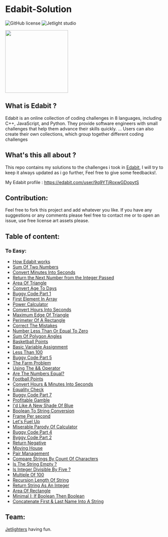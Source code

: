 # Edabit-Solution

![GitHub license](https://img.shields.io/github/license/Mohammed-Benotmane/Hackerrank-Solution.svg)
![Jetlight studio](https://img.shields.io/badge/Made%20by-Jetlight%20studio-blue.svg?color=082544)

<img src="https://s3.amazonaws.com/edabit-images/logo_wide_large.png" width=200 />

## What is Edabit ?
Edabit is an online collection of coding challenges in 8 languages, including C++, JavaScript, and Python. They provide software engineers with small challenges that help them advance their skills quickly. ... Users can also create their own collections, which group together different coding challenges

## What's this all about ?
This repo contains my solutions to the challenges i took in [Edabit](https://edabit.com/challenges), I will try to keep it always updated as i go further, Feel free to give some feedbacks!.

My Edabit profile : https://edabit.com/user/9q9YTjRoxwGDopytS

## Contribution:
Feel free to fork this project and add whatever you like. If you have any suggestions or any comments please feel free to contact me or to open an issue, use free license art assets please.

## Table of content:
### To Easy:
 - [How Edabit works](https://github.com/Abir-Bouhriz/Edabit-Solution/blob/main/tooEasy/howEdabitWorks.js)
 - [Sum Of Two Numbers](https://github.com/Abir-Bouhriz/Edabit-Solution/blob/main/tooEasy/sumOfTwoNumbers.js)
 - [Convert Minutes Into Seconds](https://github.com/Abir-Bouhriz/Edabit-Solution/blob/main/tooEasy/convertMinutesIntoSeconds.js)
 - [Return the Next Number from the Integer Passed](https://github.com/Abir-Bouhriz/Edabit-Solution/blob/main/tooEasy/nextNumber.js)
 - [Area Of Triangle](https://github.com/Abir-Bouhriz/Edabit-Solution/blob/main/tooEasy/areaOfTriangle.js)
 - [Convert Age To Days](https://github.com/Abir-Bouhriz/Edabit-Solution/blob/main/tooEasy/convertAgeToDays.js)
 - [Buggy Code Part 1](https://github.com/Abir-Bouhriz/Edabit-Solution/blob/main/tooEasy/buggyCodePart1.js)
 - [First Element In Array](https://github.com/Abir-Bouhriz/Edabit-Solution/blob/main/tooEasy/firstElementInArray.js)
 - [Power Calculator](https://github.com/Abir-Bouhriz/Edabit-Solution/blob/main/tooEasy/powerCalculator.js)
 - [Convert Hours Into Seconds](https://github.com/Abir-Bouhriz/Edabit-Solution/blob/main/tooEasy/convertHoursIntoSeconds.js)
 - [Maximum Edge Of Triangle](https://github.com/Abir-Bouhriz/Edabit-Solution/blob/main/tooEasy/maximumEdgeOfTriangle.js)
 - [Perimeter Of A Rectangle](https://github.com/Abir-Bouhriz/Edabit-Solution/blob/main/tooEasy/perimeterOfRectangle.js)
 - [Correct The Mistakes](https://github.com/Abir-Bouhriz/Edabit-Solution/blob/main/tooEasy/correctTheMistakes.js)
 - [Number Less Than Or Equal To Zero](https://github.com/Abir-Bouhriz/Edabit-Solution/blob/main/tooEasy/numberLessOrEqualToZero.js)
 - [Sum Of Polygon Angles](https://github.com/Abir-Bouhriz/Edabit-Solution/blob/main/tooEasy/sumOfPolygonAngles.js)
 - [Basketball Points](https://github.com/Abir-Bouhriz/Edabit-Solution/blob/main/tooEasy/basketballPoints.js)
 - [Basic Variable Assignment](https://github.com/Abir-Bouhriz/Edabit-Solution/blob/main/tooEasy/basicVariableAssignment.js)
 - [Less Than 100](https://github.com/Abir-Bouhriz/Edabit-Solution/blob/main/tooEasy/lessThan100.js)
 - [Buggy Code Part 5](https://github.com/Abir-Bouhriz/Edabit-Solution/blob/main/tooEasy/buggyCodePart5.js)
 - [The Farm Problem](https://github.com/Abir-Bouhriz/Edabit-Solution/blob/main/tooEasy/farmProblem.js)
 - [Using The && Operator](https://github.com/Abir-Bouhriz/Edabit-Solution/blob/main/tooEasy/operator%26%26.js)
 - [Are The Numbers Equal?](https://github.com/Abir-Bouhriz/Edabit-Solution/blob/main/tooEasy/numbersEqual.js)
 - [Football Points](https://github.com/Abir-Bouhriz/Edabit-Solution/blob/main/tooEasy/footballPoints.js)
 - [Convert Hours & Minutes Into Seconds](https://github.com/Abir-Bouhriz/Edabit-Solution/blob/main/tooEasy/convertHours%26MinutesIntoSeconds.js)
 - [Equality Check](https://github.com/Abir-Bouhriz/Edabit-Solution/blob/main/tooEasy/equalityCheck.js)
 - [Buggy Code Part 7](https://github.com/Abir-Bouhriz/Edabit-Solution/blob/main/tooEasy/buggyCodePart7.js)
 - [Profitable Gamble](https://github.com/Abir-Bouhriz/Edabit-Solution/blob/main/tooEasy/profitableGamble.js)
 - [I'd Like A New Shade Of Blue](https://github.com/Abir-Bouhriz/Edabit-Solution/blob/main/tooEasy/newShadeOfBlue.js)
 - [Boolean To String Conversion](https://github.com/Abir-Bouhriz/Edabit-Solution/blob/main/tooEasy/booleanToStringConversion.js)
 - [Frame Per second](https://github.com/Abir-Bouhriz/Edabit-Solution/blob/main/tooEasy/framesPerSecond.js)
 - [Let's Fuel Up](https://github.com/Abir-Bouhriz/Edabit-Solution/blob/main/tooEasy/letsFuelUp.js)
 - [Miserable Parody Of Calculator](https://github.com/Abir-Bouhriz/Edabit-Solution/blob/main/tooEasy/miserableParodyOfCalculator.js)
 - [Buggy Code Part 4](https://github.com/Abir-Bouhriz/Edabit-Solution/blob/main/tooEasy/buggyCodePart4.js)
 - [Byggy Code Part 2](https://github.com/Abir-Bouhriz/Edabit-Solution/blob/main/tooEasy/buggyCodePart2.js)
 - [Return Negative](https://github.com/Abir-Bouhriz/Edabit-Solution/blob/main/tooEasy/returnNegative.js)
 - [Moving House](https://github.com/Abir-Bouhriz/Edabit-Solution/blob/main/tooEasy/movingHouse.js)
 - [Pair Management](https://github.com/Abir-Bouhriz/Edabit-Solution/blob/main/tooEasy/pairManagement.js)
 - [Compare Strings By Count Of Characters](https://github.com/Abir-Bouhriz/Edabit-Solution/blob/main/tooEasy/compareStringsByCountOfCharacters.js)
 - [Is The String Empty ?](https://github.com/Abir-Bouhriz/Edabit-Solution/blob/main/tooEasy/isTheStringEmpty.js)
 - [Is Integer Divisible By Five ?](https://github.com/Abir-Bouhriz/Edabit-Solution/blob/main/tooEasy/integerIsDivisibleByFive.js)
 - [Multiple Of 100](https://github.com/Abir-Bouhriz/Edabit-Solution/blob/main/tooEasy/multipleOf100.js)
 - [Recursion Length Of String](https://github.com/Abir-Bouhriz/Edabit-Solution/blob/main/tooEasy/recursionLengthOfString.js)
 - [Return String As An Integer](https://github.com/Abir-Bouhriz/Edabit-Solution/blob/main/tooEasy/returnStringAsAnInteger.js)
 - [Area Of Rectangle](https://github.com/Abir-Bouhriz/Edabit-Solution/blob/main/tooEasy/areaOfRectangle.js)
 - [Minimal I: If Boolean Then Boolean](https://github.com/Abir-Bouhriz/Edabit-Solution/blob/main/tooEasy/minimal1.js)
 - [Concatenate First & Last Name Into A String](https://github.com/Abir-Bouhriz/Edabit-Solution/blob/main/tooEasy/concatenateFirstLastName.js)
  

## Team:
[Jetlighters](https://github.com/JetLightStudio) having fun.
